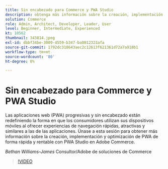 ```yaml
---
title: Sin encabezado para Commerce y PWA Studio
description: obtenga más información sobre la creación, implementación y optimización de PWA de forma rápida y rentable con PWA studio en Adobe Commerce
solution: Commerce
role: Admin, Architect, Developer, Leader, User
level: Beginner, Intermediate, Experienced
kt: 10562
thumbnail: 343814.jpeg
exl-id: dbbf34be-3009-4559-b347-ba8012323afa
source-git-commit: 1792dc318643aec2c12613f621361d72a7a918b1
workflow-type: tm+mt
source-wordcount: '80'
ht-degree: 0%

---
```


# Sin encabezado para Commerce y PWA Studio

Las aplicaciones web (PWA) progresivas y sin encabezado están redefiniendo la forma en que los consumidores utilizan sus dispositivos móviles al ofrecer experiencias de navegación rápidas, atractivas y similares a las de las aplicaciones. Únase a esta sesión para obtener más información sobre la creación, implementación y optimización de PWA de forma rápida y rentable con PWA Studio en Adobe Commerce.

*Bethan Williams-James* Consultor/Adobe de soluciones de Commerce

>[!VIDEO](https://video.tv.adobe.com/v/343814/?quality=12&learn=on)
